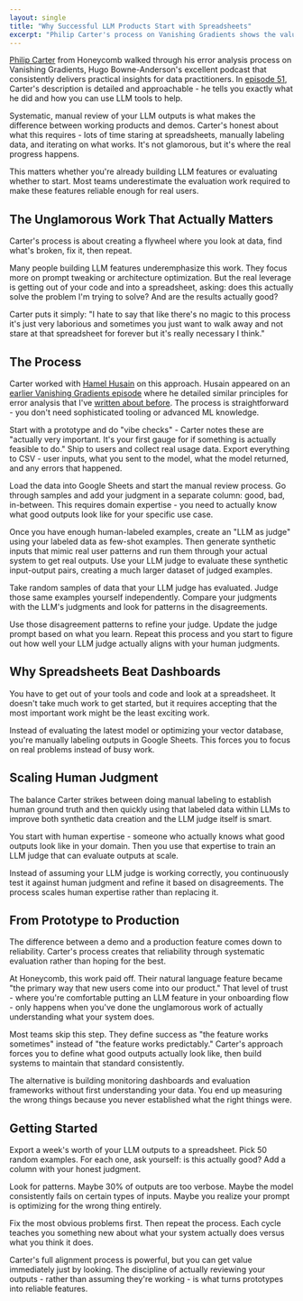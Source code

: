 ```yaml
---
layout: single
title: "Why Successful LLM Products Start with Spreadsheets"
excerpt: "Philip Carter's process on Vanishing Gradients shows the value-added work most people skip - actually looking at your data and fixing what's broken."
---
```


[Philip Carter](https://www.linkedin.com/in/phillip-carter-4714a135/) from Honeycomb walked through his error analysis process on Vanishing Gradients, Hugo Bowne-Anderson's excellent podcast that consistently delivers practical insights for data practitioners. In [episode 51](https://vanishinggradients.fireside.fm/51), Carter's description is detailed and approachable - he tells you exactly what he did and how you can use LLM tools to help.

Systematic, manual review of your LLM outputs is what makes the difference between working products and demos. Carter's honest about what this requires - lots of time staring at spreadsheets, manually labeling data, and iterating on what works. It's not glamorous, but it's where the real progress happens.

This matters whether you're already building LLM features or evaluating whether to start. Most teams underestimate the evaluation work required to make these features reliable enough for real users.

## The Unglamorous Work That Actually Matters

Carter's process is about creating a flywheel where you look at data, find what's broken, fix it, then repeat. 

Many people building LLM features underemphasize this work. They focus more on prompt tweaking or architecture optimization. But the real leverage is getting out of your code and into a spreadsheet, asking: does this actually solve the problem I'm trying to solve? And are the results actually good?

Carter puts it simply: "I hate to say that like there's no magic to this process it's just very laborious and sometimes you just want to walk away and not stare at that spreadsheet for forever but it's really necessary I think."

## The Process

Carter worked with [Hamel Husain](https://hamel.dev/) on this approach. Husain appeared on an [earlier Vanishing Gradients episode](https://vanishinggradients.fireside.fm/45) where he detailed similar principles for error analysis that I've [written about before](/2025/02/22/error-analysis-and-llms.html). The process is straightforward - you don't need sophisticated tooling or advanced ML knowledge.

Start with a prototype and do "vibe checks" - Carter notes these are "actually very important. It's your first gauge for if something is actually feasible to do." Ship to users and collect real usage data. Export everything to CSV - user inputs, what you sent to the model, what the model returned, and any errors that happened.

Load the data into Google Sheets and start the manual review process. Go through samples and add your judgment in a separate column: good, bad, in-between. This requires domain expertise - you need to actually know what good outputs look like for your specific use case.

Once you have enough human-labeled examples, create an "LLM as judge" using your labeled data as few-shot examples. Then generate synthetic inputs that mimic real user patterns and run them through your actual system to get real outputs. Use your LLM judge to evaluate these synthetic input-output pairs, creating a much larger dataset of judged examples.

Take random samples of data that your LLM judge has evaluated. Judge those same examples yourself independently. Compare your judgments with the LLM's judgments and look for patterns in the disagreements.

Use those disagreement patterns to refine your judge. Update the judge prompt based on what you learn. Repeat this process and you start to figure out how well your LLM judge actually aligns with your human judgments.

## Why Spreadsheets Beat Dashboards

You have to get out of your tools and code and look at a spreadsheet. It doesn't take much work to get started, but it requires accepting that the most important work might be the least exciting work.

Instead of evaluating the latest model or optimizing your vector database, you're manually labeling outputs in Google Sheets. This forces you to focus on real problems instead of busy work.

## Scaling Human Judgment

The balance Carter strikes between doing manual labeling to establish human ground truth and then quickly using that labeled data within LLMs to improve both synthetic data creation and the LLM judge itself is smart.

You start with human expertise - someone who actually knows what good outputs look like in your domain. Then you use that expertise to train an LLM judge that can evaluate outputs at scale.

Instead of assuming your LLM judge is working correctly, you continuously test it against human judgment and refine it based on disagreements. The process scales human expertise rather than replacing it.

## From Prototype to Production

The difference between a demo and a production feature comes down to reliability. Carter's process creates that reliability through systematic evaluation rather than hoping for the best.

At Honeycomb, this work paid off. Their natural language feature became "the primary way that new users come into our product." That level of trust - where you're comfortable putting an LLM feature in your onboarding flow - only happens when you've done the unglamorous work of actually understanding what your system does.

Most teams skip this step. They define success as "the feature works sometimes" instead of "the feature works predictably." Carter's approach forces you to define what good outputs actually look like, then build systems to maintain that standard consistently.

The alternative is building monitoring dashboards and evaluation frameworks without first understanding your data. You end up measuring the wrong things because you never established what the right things were.

## Getting Started

Export a week's worth of your LLM outputs to a spreadsheet. Pick 50 random examples. For each one, ask yourself: is this actually good? Add a column with your honest judgment.

Look for patterns. Maybe 30% of outputs are too verbose. Maybe the model consistently fails on certain types of inputs. Maybe you realize your prompt is optimizing for the wrong thing entirely.

Fix the most obvious problems first. Then repeat the process. Each cycle teaches you something new about what your system actually does versus what you think it does.

Carter's full alignment process is powerful, but you can get value immediately just by looking. The discipline of actually reviewing your outputs - rather than assuming they're working - is what turns prototypes into reliable features.
